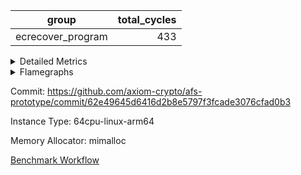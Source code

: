 | group | total_cycles |
| --- | --- |
| ecrecover_program | <div style='text-align: right'>433</div>  |


<details>
<summary>Detailed Metrics</summary>

| group | collect_metrics | total_cycles |
| --- | --- | --- |
| ecrecover_program | true | <div style='text-align: right'>433</div>  |

| group | total_cycles |
| --- | --- |
| ecrecover_program | <div style='text-align: right'>433</div>  |

</details>



<details>
<summary>Flamegraphs</summary>

[![](https://axiom-public-data-sandbox-us-east-1.s3.us-east-1.amazonaws.com/benchmark/github/flamegraphs/62e49645d6416d2b8e5797f3fcade3076cfad0b3/ecrecover-2-2-64cpu-linux-arm64-mimalloc-ecrecover_program.dsl_ir.opcode.air_name.cells_used.reverse.svg)](https://axiom-public-data-sandbox-us-east-1.s3.us-east-1.amazonaws.com/benchmark/github/flamegraphs/62e49645d6416d2b8e5797f3fcade3076cfad0b3/ecrecover-2-2-64cpu-linux-arm64-mimalloc-ecrecover_program.dsl_ir.opcode.air_name.cells_used.reverse.svg)
[![](https://axiom-public-data-sandbox-us-east-1.s3.us-east-1.amazonaws.com/benchmark/github/flamegraphs/62e49645d6416d2b8e5797f3fcade3076cfad0b3/ecrecover-2-2-64cpu-linux-arm64-mimalloc-ecrecover_program.dsl_ir.opcode.air_name.cells_used.svg)](https://axiom-public-data-sandbox-us-east-1.s3.us-east-1.amazonaws.com/benchmark/github/flamegraphs/62e49645d6416d2b8e5797f3fcade3076cfad0b3/ecrecover-2-2-64cpu-linux-arm64-mimalloc-ecrecover_program.dsl_ir.opcode.air_name.cells_used.svg)
[![](https://axiom-public-data-sandbox-us-east-1.s3.us-east-1.amazonaws.com/benchmark/github/flamegraphs/62e49645d6416d2b8e5797f3fcade3076cfad0b3/ecrecover-2-2-64cpu-linux-arm64-mimalloc-ecrecover_program.dsl_ir.opcode.frequency.reverse.svg)](https://axiom-public-data-sandbox-us-east-1.s3.us-east-1.amazonaws.com/benchmark/github/flamegraphs/62e49645d6416d2b8e5797f3fcade3076cfad0b3/ecrecover-2-2-64cpu-linux-arm64-mimalloc-ecrecover_program.dsl_ir.opcode.frequency.reverse.svg)
[![](https://axiom-public-data-sandbox-us-east-1.s3.us-east-1.amazonaws.com/benchmark/github/flamegraphs/62e49645d6416d2b8e5797f3fcade3076cfad0b3/ecrecover-2-2-64cpu-linux-arm64-mimalloc-ecrecover_program.dsl_ir.opcode.frequency.svg)](https://axiom-public-data-sandbox-us-east-1.s3.us-east-1.amazonaws.com/benchmark/github/flamegraphs/62e49645d6416d2b8e5797f3fcade3076cfad0b3/ecrecover-2-2-64cpu-linux-arm64-mimalloc-ecrecover_program.dsl_ir.opcode.frequency.svg)

</details>

Commit: https://github.com/axiom-crypto/afs-prototype/commit/62e49645d6416d2b8e5797f3fcade3076cfad0b3

Instance Type: 64cpu-linux-arm64

Memory Allocator: mimalloc

[Benchmark Workflow](https://github.com/axiom-crypto/afs-prototype/actions/runs/11967930932)
